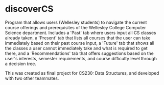 # discoverCS

Program that allows users (Wellesley students) to navigate the current course offerings and prerequisites of the Wellesley College Computer Science department. Includes a 'Past' tab where users input all CS classes already taken, a 'Present' tab that lists all courses that the user can take immediately based on their past course input, a 'Future' tab that shows all the classes a user cannot immediately take and what is required to get there, and a 'Recommendations' tab that offers suggestions based on the user's interests, semester requirements, and course difficulty level through a decision tree. 

This was created as final project for CS230: Data Structures, and developed with two other teammates.
